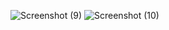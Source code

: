 ![Screenshot (9)](https://github.com/user-attachments/assets/418bb6c1-fd11-4762-a0f0-dedfccede237)
![Screenshot (10)](https://github.com/user-attachments/assets/b1a6f784-289a-444d-9f25-5fcb39baf080)
